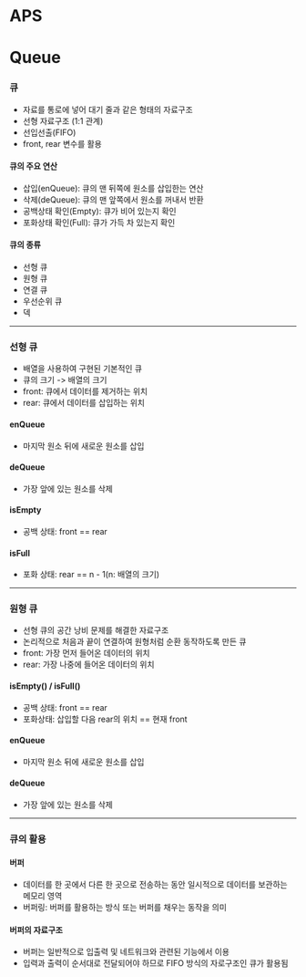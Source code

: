 # APS
# Queue

### 큐
- 자료를 통로에 넣어 대기 줄과 같은 형태의 자료구조
- 선형 자료구조 (1:1 관계)
- 선입선출(FIFO)
- front, rear 변수를 활용

#### 큐의 주요 연산
- 삽입(enQueue): 큐의 맨 뒤쪽에 원소를 삽입한는 연산
- 삭제(deQueue): 큐의 맨 앞쪽에서 원소를 꺼내서 반환
- 공백상태 확인(Empty): 큐가 비어 있는지 확인
- 포화상태 확인(Full): 큐가 가득 차 있는지 확인

#### 큐의 종류
- 선형 큐
- 원형 큐
- 연결 큐
- 우선순위 큐
- 덱

---

### 선형 큐
- 배열을 사용하여 구현된 기본적인 큐
- 큐의 크기 -> 배열의 크기
- front: 큐에서 데이터를 제거하는 위치
- rear: 큐에서 데이터를 삽입하는 위치

#### enQueue
- 마지막 원소 뒤에 새로운 원소를 삽입

#### deQueue
- 가장 앞에 있는 원소를 삭제

#### isEmpty
- 공백 상태: front == rear

#### isFull
- 포화 상태: rear == n - 1(n: 배열의 크기)

---

### 원형 큐
- 선형 큐의 공간 낭비 문제를 해결한 자료구조
- 논리적으로 처음과 끝이 연결하여 원형처럼 순환 동작하도록 만든 큐
- front: 가장 먼저 들어온 데이터의 위치
- rear: 가장 나중에 들어온 데이터의 위치

#### isEmpty() / isFull()
- 공백 상태: front == rear
- 포화상태: 삽입할 다음 rear의 위치 == 현재 front

#### enQueue
- 마지막 원소 뒤에 새로운 원소를 삽입

#### deQueue
- 가장 앞에 있는 원소를 삭제

---

### 큐의 활용
#### 버퍼
- 데이터를 한 곳에서 다른 한 곳으로 전송하는 동안 일시적으로 데이터를 보관하는 메모리 영역
- 버퍼링: 버퍼를 활용하는 방식 또는 버퍼를 채우는 동작을 의미

#### 버퍼의 자료구조
- 버퍼는 일반적으로 입출력 및 네트워크와 관련된 기능에서 이용
- 입력과 출력이 순서대로 전달되어야 하므로 FIFO 방식의 자로구조인 큐가 활용됨

